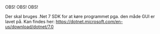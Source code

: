 OBS! OBS! OBS! 

Der skal bruges .Net 7 SDK for at køre programmet pga. den måde GUI er lavet på.
Kan findes her: https://dotnet.microsoft.com/en-us/download/dotnet/7.0
